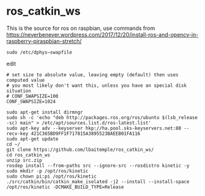 # ros_catkin_ws
This is the source for ros on raspbian, use commands from https://neverbenever.wordpress.com/2017/12/20/install-ros-and-opencv-in-raspberry-piraspbian-stretch/

```
sudo /etc/dphys–swapfile
```
edit 
```
# set size to absolute value, leaving empty (default) then uses computed value
# you most likely don't want this, unless you have an special disk situation
# CONF_SWAPSIZE=100
CONF_SWAPSIZE=1024
```

```
sudo apt-get install dirmngr
sudo sh -c 'echo "deb http://packages.ros.org/ros/ubuntu $(lsb_release -sc) main" > /etc/apt/sources.list.d/ros-latest.list'
sudo apt-key adv --keyserver hkp://ha.pool.sks-keyservers.net:80 --recv-key 421C365BD9FF1F717815A3895523BAEEB01FA116
sudo apt-get update
cd ~/
git clone https://github.com/lbaitemple/ros_catkin_ws/
cd ros_catkin_ws
unzip src.zip
rosdep install --from-paths src --ignore-src --rosdistro kinetic -y
sudo mkdir -p /opt/ros/kinetic
sudo chown pi:pi /opt/ros/kinetic
./src/catkin/bin/catkin_make_isolated -j2 --install --install-space /opt/ros/kinetic -DCMAKE_BUILD_TYPE=Release
```
